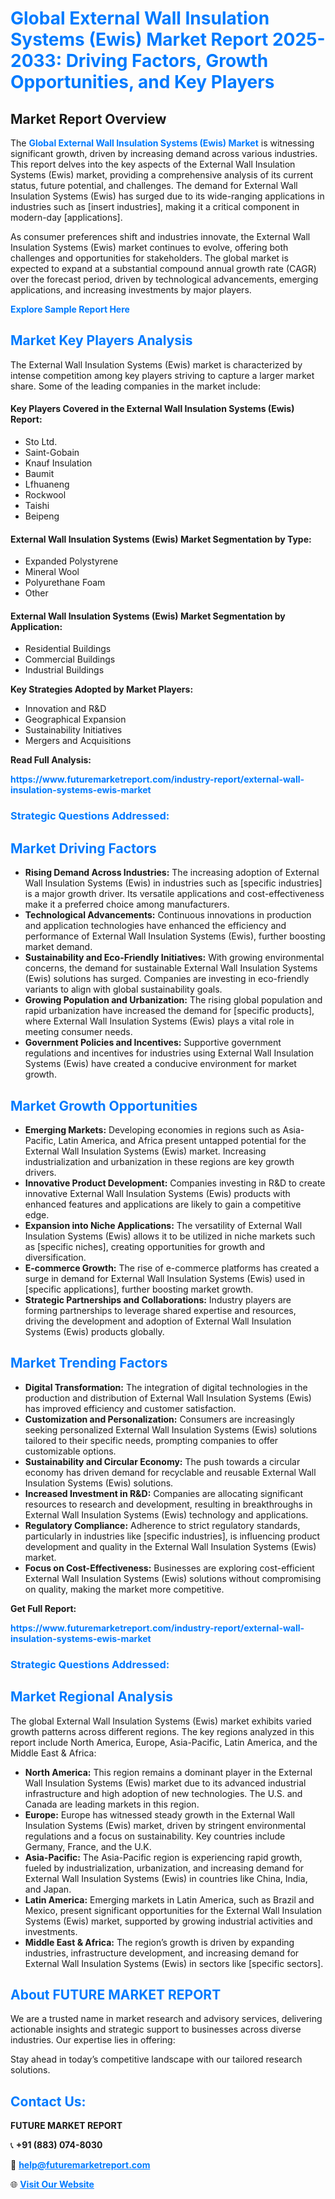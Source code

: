 <h1 style="color: #007BFF;">Global External Wall Insulation Systems (Ewis) Market Report 2025-2033: Driving Factors, Growth Opportunities, and Key Players</h1>

<section id="overview">
<h2>Market Report Overview</h2>
<p>The <a href="https://www.futuremarketreport.com/industry-report/external-wall-insulation-systems-ewis-market" style="color: #007BFF; text-decoration: none;"><strong>Global External Wall Insulation Systems (Ewis) Market</strong></a> is witnessing significant growth, driven by increasing demand across various industries. This report delves into the key aspects of the External Wall Insulation Systems (Ewis) market, providing a comprehensive analysis of its current status, future potential, and challenges. The demand for External Wall Insulation Systems (Ewis) has surged due to its wide-ranging applications in industries such as [insert industries], making it a critical component in modern-day [applications].</p>
<p>As consumer preferences shift and industries innovate, the External Wall Insulation Systems (Ewis) market continues to evolve, offering both challenges and opportunities for stakeholders. The global market is expected to expand at a substantial compound annual growth rate (CAGR) over the forecast period, driven by technological advancements, emerging applications, and increasing investments by major players.</p>
</section>

<section id="overview">
<p><a href="https://www.futuremarketreport.com/request-sample/reportId=31679" style="color: #007BFF; text-decoration: none;"><strong>Explore Sample Report Here</strong></a></p>
</section>

<section id="key-players">
<h2 style="color: #007BFF;">Market Key Players Analysis</h2>
<p>The External Wall Insulation Systems (Ewis) market is characterized by intense competition among key players striving to capture a larger market share. Some of the leading companies in the market include:</p>
<h4>Key Players Covered in the External Wall Insulation Systems (Ewis) Report:</h4>
<ul><li>Sto Ltd.</li><li>Saint-Gobain</li><li>Knauf Insulation</li><li>Baumit</li><li>Lfhuaneng</li><li>Rockwool</li><li>Taishi</li><li>Beipeng</li></ul>
<h4>External Wall Insulation Systems (Ewis) Market Segmentation by Type:</h4>
<ul><li>Expanded Polystyrene</li><li>Mineral Wool</li><li>Polyurethane Foam</li><li>Other</li></ul>

<h4>External Wall Insulation Systems (Ewis) Market Segmentation by Application:</h4>
<ul><li>Residential Buildings</li><li>Commercial Buildings</li><li>Industrial Buildings</li></ul>
<p><strong>Key Strategies Adopted by Market Players:</strong></p>
<ul>
<li>Innovation and R&D</li>
<li>Geographical Expansion</li>
<li>Sustainability Initiatives</li>
<li>Mergers and Acquisitions</li>
</ul>
</section>

<section>
<p><strong>Read Full Analysis: </strong></p><a href="https://www.futuremarketreport.com/industry-report/external-wall-insulation-systems-ewis-market" style="color: #007BFF; text-decoration: none;"><strong>https://www.futuremarketreport.com/industry-report/external-wall-insulation-systems-ewis-market</strong></a>
<h3 style="color: #007BFF;">Strategic Questions Addressed:</h3>
</section>

<section id="driving-factors">
<h2 style="color: #007BFF;">Market Driving Factors</h2>
<ul>
<li><strong>Rising Demand Across Industries:</strong> The increasing adoption of External Wall Insulation Systems (Ewis) in industries such as [specific industries] is a major growth driver. Its versatile applications and cost-effectiveness make it a preferred choice among manufacturers.</li>
<li><strong>Technological Advancements:</strong> Continuous innovations in production and application technologies have enhanced the efficiency and performance of External Wall Insulation Systems (Ewis), further boosting market demand.</li>
<li><strong>Sustainability and Eco-Friendly Initiatives:</strong> With growing environmental concerns, the demand for sustainable External Wall Insulation Systems (Ewis) solutions has surged. Companies are investing in eco-friendly variants to align with global sustainability goals.</li>
<li><strong>Growing Population and Urbanization:</strong> The rising global population and rapid urbanization have increased the demand for [specific products], where External Wall Insulation Systems (Ewis) plays a vital role in meeting consumer needs.</li>
<li><strong>Government Policies and Incentives:</strong> Supportive government regulations and incentives for industries using External Wall Insulation Systems (Ewis) have created a conducive environment for market growth.</li>
</ul>
</section>

<section id="growth-opportunities">
<h2 style="color: #007BFF;">Market Growth Opportunities</h2>
<ul>
<li><strong>Emerging Markets:</strong> Developing economies in regions such as Asia-Pacific, Latin America, and Africa present untapped potential for the External Wall Insulation Systems (Ewis) market. Increasing industrialization and urbanization in these regions are key growth drivers.</li>
<li><strong>Innovative Product Development:</strong> Companies investing in R&D to create innovative External Wall Insulation Systems (Ewis) products with enhanced features and applications are likely to gain a competitive edge.</li>
<li><strong>Expansion into Niche Applications:</strong> The versatility of External Wall Insulation Systems (Ewis) allows it to be utilized in niche markets such as [specific niches], creating opportunities for growth and diversification.</li>
<li><strong>E-commerce Growth:</strong> The rise of e-commerce platforms has created a surge in demand for External Wall Insulation Systems (Ewis) used in [specific applications], further boosting market growth.</li>
<li><strong>Strategic Partnerships and Collaborations:</strong> Industry players are forming partnerships to leverage shared expertise and resources, driving the development and adoption of External Wall Insulation Systems (Ewis) products globally.</li>
</ul>
</section>

<section id="trending-factors">
<h2 style="color: #007BFF;">Market Trending Factors</h2>
<ul>
<li><strong>Digital Transformation:</strong> The integration of digital technologies in the production and distribution of External Wall Insulation Systems (Ewis) has improved efficiency and customer satisfaction.</li>
<li><strong>Customization and Personalization:</strong> Consumers are increasingly seeking personalized External Wall Insulation Systems (Ewis) solutions tailored to their specific needs, prompting companies to offer customizable options.</li>
<li><strong>Sustainability and Circular Economy:</strong> The push towards a circular economy has driven demand for recyclable and reusable External Wall Insulation Systems (Ewis) solutions.</li>
<li><strong>Increased Investment in R&D:</strong> Companies are allocating significant resources to research and development, resulting in breakthroughs in External Wall Insulation Systems (Ewis) technology and applications.</li>
<li><strong>Regulatory Compliance:</strong> Adherence to strict regulatory standards, particularly in industries like [specific industries], is influencing product development and quality in the External Wall Insulation Systems (Ewis) market.</li>
<li><strong>Focus on Cost-Effectiveness:</strong> Businesses are exploring cost-efficient External Wall Insulation Systems (Ewis) solutions without compromising on quality, making the market more competitive.</li>
</ul>
</section>

<section>
<p><strong>Get Full Report: </strong></p><a href="https://www.futuremarketreport.com/industry-report/external-wall-insulation-systems-ewis-market" style="color: #007BFF; text-decoration: none;"><strong>https://www.futuremarketreport.com/industry-report/external-wall-insulation-systems-ewis-market</strong></a>
<h3 style="color: #007BFF;">Strategic Questions Addressed:</h3>
</section>


<section id="regional-analysis">
<h2 style="color: #007BFF;">Market Regional Analysis</h2>
<p>The global External Wall Insulation Systems (Ewis) market exhibits varied growth patterns across different regions. The key regions analyzed in this report include North America, Europe, Asia-Pacific, Latin America, and the Middle East & Africa:</p>
<ul>
<li><strong>North America:</strong> This region remains a dominant player in the External Wall Insulation Systems (Ewis) market due to its advanced industrial infrastructure and high adoption of new technologies. The U.S. and Canada are leading markets in this region.</li>
<li><strong>Europe:</strong> Europe has witnessed steady growth in the External Wall Insulation Systems (Ewis) market, driven by stringent environmental regulations and a focus on sustainability. Key countries include Germany, France, and the U.K.</li>
<li><strong>Asia-Pacific:</strong> The Asia-Pacific region is experiencing rapid growth, fueled by industrialization, urbanization, and increasing demand for External Wall Insulation Systems (Ewis) in countries like China, India, and Japan.</li>
<li><strong>Latin America:</strong> Emerging markets in Latin America, such as Brazil and Mexico, present significant opportunities for the External Wall Insulation Systems (Ewis) market, supported by growing industrial activities and investments.</li>
<li><strong>Middle East & Africa:</strong> The region’s growth is driven by expanding industries, infrastructure development, and increasing demand for External Wall Insulation Systems (Ewis) in sectors like [specific sectors].</li>
</ul>
</section>

<footer>
<h2 style="color: #007BFF;">About FUTURE MARKET REPORT</h2>
<p>We are a trusted name in market research and advisory services, delivering actionable insights and strategic support to businesses across diverse industries. Our expertise lies in offering:</p>

<p>Stay ahead in today’s competitive landscape with our tailored research solutions.</p>

<h2 style="color: #007BFF;">Contact Us:</h2>
<p><strong>FUTURE MARKET REPORT</strong></p>
<p>📞 <strong>+91 (883) 074-8030</strong></p>
<p>📧 <strong><a href="mailto:help@futuremarketreport.com" style="color: #007BFF;">help@futuremarketreport.com</a></strong></p>
<p>🌐 <strong><a href="https://www.futuremarketreport.com/" style="color: #007BFF;">Visit Our Website</a></strong></p>
</footer>